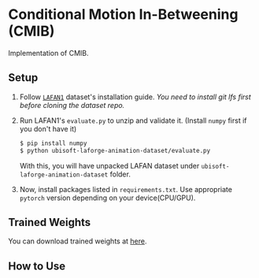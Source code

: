 # Conditional Motion In-Betweening (CMIB)

Implementation of CMIB.

## Setup

1. Follow [`LAFAN1`](https://github.com/ubisoft/ubisoft-laforge-animation-dataset) dataset's installation guide.
   *You need to install git lfs first before cloning the dataset repo.*

2. Run LAFAN1's `evaluate.py` to unzip and validate it. (Install `numpy` first if you don't have it)
   ```bash
   $ pip install numpy
   $ python ubisoft-laforge-animation-dataset/evaluate.py 
   ```
   With this, you will have unpacked LAFAN dataset under `ubisoft-laforge-animation-dataset` folder.

3. Now, install packages listed in `requirements.txt`. Use appropriate `pytorch` version depending on your device(CPU/GPU).

## Trained Weights

You can download trained weights at [here](https://drive.google.com/drive/folders/1BmPZ5TcWwtg3A38OK_eIT8fyp-FSpiwH?usp=sharing).


## How to Use
